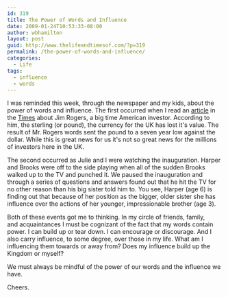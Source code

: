 ```yaml
---
id: 319
title: The Power of Words and Influence
date: 2009-01-24T10:53:33-08:00
author: wbhamilton
layout: post
guid: http://www.thelifeandtimesof.com/?p=319
permalink: /the-power-of-words-and-influence/
categories:
  - Life
tags:
  - influence
  - words
---
```

I was reminded this week, through the newspaper and my kids, about the power of words and influence. The first occurred when I read an [article](http://business.timesonline.co.uk/tol/business/economics/article5555898.ece) in the [Times](http://www.timesonline.co.uk/tol/news/) about Jim Rogers, a big time American investor. According to him, the sterling (or pound), the currency for the UK has lost it's value. The result of Mr. Rogers words sent the pound to a seven year low against the dollar. While this is great news for us it's not so great news for the millions of investors here in the UK.

The second occurred as Julie and I were watching the inauguration. Harper and Brooks were off to the side playing when all of the sudden Brooks walked up to the TV and punched it. We paused the inauguration and through a series of questions and answers found out that he hit the TV for no other reason than his big sister told him to. You see, Harper (age 6) is finding out that because of her position as the bigger, older sister she has influence over the actions of her younger, impressionable brother (age 3).

Both of these events got me to thinking. In my circle of friends, family, and acquaintances I must be cognizant of the fact that my words contain power. I can build up or tear down. I can encourage or discourage. And I also carry influence, to some degree, over those in my life. What am I influencing them towards or away from? Does my influence build up the Kingdom or myself?

We must always be mindful of the power of our words and the influence we have.

Cheers.
